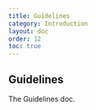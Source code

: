 ```yaml
---
title: Guidelines
category: Introduction
layout: doc
order: 12
toc: true
---
```


## Guidelines

The Guidelines doc.
